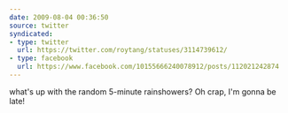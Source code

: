 ```yaml
---
date: 2009-08-04 00:36:50
source: twitter
syndicated:
- type: twitter
  url: https://twitter.com/roytang/statuses/3114739612/
- type: facebook
  url: https://www.facebook.com/10155666240078912/posts/112021242874
---
```


what's up with the random 5-minute rainshowers? Oh crap, I'm gonna be late!